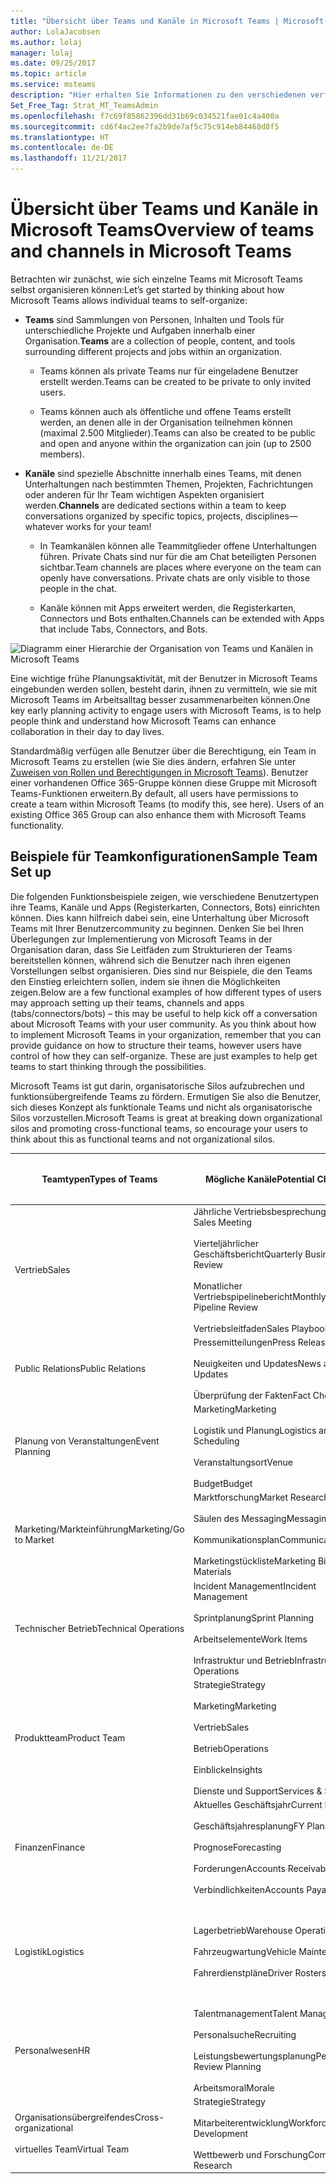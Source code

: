 ```yaml
---
title: "Übersicht über Teams und Kanäle in Microsoft Teams | Microsoft-Support"
author: LolaJacobsen
ms.author: lolaj
manager: lolaj
ms.date: 09/25/2017
ms.topic: article
ms.service: msteams
description: "Hier erhalten Sie Informationen zu den verschiedenen verfügbaren Teams, Kanälen und Apps für die verschiedensten Anforderungen wie zum Beispiel Finanzen, Planung von Veranstaltungen, Vertrieb und vieles mehr."
Set_Free_Tag: Strat_MT_TeamsAdmin
ms.openlocfilehash: f7c69f85862396dd31b69c034521fae01c4a400a
ms.sourcegitcommit: cd6f4ac2ee7fa2b9de7af5c75c914eb84468d8f5
ms.translationtype: HT
ms.contentlocale: de-DE
ms.lasthandoff: 11/21/2017
---
```

<a name="overview-of-teams-and-channels-in-microsoft-teams"></a><span data-ttu-id="8c52e-103">Übersicht über Teams und Kanäle in Microsoft Teams</span><span class="sxs-lookup"><span data-stu-id="8c52e-103">Overview of teams and channels in Microsoft Teams</span></span>
=================================================

<span data-ttu-id="8c52e-104">Betrachten wir zunächst, wie sich einzelne Teams mit Microsoft Teams selbst organisieren können:</span><span class="sxs-lookup"><span data-stu-id="8c52e-104">Let’s get started by thinking about how Microsoft Teams allows individual teams to self-organize:</span></span>

-   <span data-ttu-id="8c52e-105">**Teams** sind Sammlungen von Personen, Inhalten und Tools für unterschiedliche Projekte und Aufgaben innerhalb einer Organisation.</span><span class="sxs-lookup"><span data-stu-id="8c52e-105">**Teams** are a collection of people, content, and tools surrounding different projects and jobs within an organization.</span></span>

    -   <span data-ttu-id="8c52e-106">Teams können als private Teams nur für eingeladene Benutzer erstellt werden.</span><span class="sxs-lookup"><span data-stu-id="8c52e-106">Teams can be created to be private to only invited users.</span></span>

    -   <span data-ttu-id="8c52e-107">Teams können auch als öffentliche und offene Teams erstellt werden, an denen alle in der Organisation teilnehmen können (maximal 2.500 Mitglieder).</span><span class="sxs-lookup"><span data-stu-id="8c52e-107">Teams can also be created to be public and open and anyone within the organization can join (up to 2500 members).</span></span>

-   <span data-ttu-id="8c52e-108">**Kanäle** sind spezielle Abschnitte innerhalb eines Teams, mit denen Unterhaltungen nach bestimmten Themen, Projekten, Fachrichtungen oder anderen für Ihr Team wichtigen Aspekten organisiert werden.</span><span class="sxs-lookup"><span data-stu-id="8c52e-108">**Channels** are dedicated sections within a team to keep conversations organized by specific topics, projects, disciplines—whatever works for your team!</span></span>

    -   <span data-ttu-id="8c52e-p101">In Teamkanälen können alle Teammitglieder offene Unterhaltungen führen. Private Chats sind nur für die am Chat beteiligten Personen sichtbar.</span><span class="sxs-lookup"><span data-stu-id="8c52e-p101">Team channels are places where everyone on the team can openly have conversations. Private chats are only visible to those people in the chat.</span></span>

    -   <span data-ttu-id="8c52e-111">Kanäle können mit Apps erweitert werden, die Registerkarten, Connectors und Bots enthalten.</span><span class="sxs-lookup"><span data-stu-id="8c52e-111">Channels can be extended with Apps that include Tabs, Connectors, and Bots.</span></span>

![Diagramm einer Hierarchie der Organisation von Teams und Kanälen in Microsoft Teams](media/Overview_of_teams_and_channels_in_Microsoft_Teams_image1.png)

<span data-ttu-id="8c52e-113">Eine wichtige frühe Planungsaktivität, mit der Benutzer in Microsoft Teams eingebunden werden sollen, besteht darin, ihnen zu vermitteln, wie sie mit Microsoft Teams im Arbeitsalltag besser zusammenarbeiten können.</span><span class="sxs-lookup"><span data-stu-id="8c52e-113">One key early planning activity to engage users with Microsoft Teams, is to help people think and understand how Microsoft Teams can enhance collaboration in their day to day lives.</span></span>

<span data-ttu-id="8c52e-p102">Standardmäßig verfügen alle Benutzer über die Berechtigung, ein Team in Microsoft Teams zu erstellen (wie Sie dies ändern, erfahren Sie unter [Zuweisen von Rollen und Berechtigungen in Microsoft Teams](assign-roles-permissions.md)). Benutzer einer vorhandenen Office 365-Gruppe können diese Gruppe mit Microsoft Teams-Funktionen erweitern.</span><span class="sxs-lookup"><span data-stu-id="8c52e-p102">By default, all users have permissions to create a team within Microsoft Teams (to modify this, see here). Users of an existing Office 365 Group can also enhance them with Microsoft Teams functionality.</span></span>

<a name="sample-team-set-up"></a><span data-ttu-id="8c52e-116">Beispiele für Teamkonfigurationen</span><span class="sxs-lookup"><span data-stu-id="8c52e-116">Sample Team Set up</span></span>
------------------

<span data-ttu-id="8c52e-p103">Die folgenden Funktionsbeispiele zeigen, wie verschiedene Benutzertypen ihre Teams, Kanäle und Apps (Registerkarten, Connectors, Bots) einrichten können. Dies kann hilfreich dabei sein, eine Unterhaltung über Microsoft Teams mit Ihrer Benutzercommunity zu beginnen. Denken Sie bei Ihren Überlegungen zur Implementierung von Microsoft Teams in der Organisation daran, dass Sie Leitfäden zum Strukturieren der Teams bereitstellen können, während sich die Benutzer nach ihren eigenen Vorstellungen selbst organisieren. Dies sind nur Beispiele, die den Teams den Einstieg erleichtern sollen, indem sie ihnen die Möglichkeiten zeigen.</span><span class="sxs-lookup"><span data-stu-id="8c52e-p103">Below are a few functional examples of how different types of users may approach setting up their teams, channels and apps (tabs/connectors/bots) – this may be useful to help kick off a conversation about Microsoft Teams with your user community. As you think about how to implement Microsoft Teams in your organization, remember that you can provide guidance on how to structure their teams, however users have control of how they can self-organize. These are just examples to help get teams to start thinking through the possibilities.</span></span>

<span data-ttu-id="8c52e-120">Microsoft Teams ist gut darin, organisatorische Silos aufzubrechen und funktionsübergreifende Teams zu fördern. Ermutigen Sie also die Benutzer, sich dieses Konzept als funktionale Teams und nicht als organisatorische Silos vorzustellen.</span><span class="sxs-lookup"><span data-stu-id="8c52e-120">Microsoft Teams is great at breaking down organizational silos and promoting cross-functional teams, so encourage your users to think about this as functional teams and not organizational silos.</span></span>


|<span data-ttu-id="8c52e-121">Teamtypen</span><span class="sxs-lookup"><span data-stu-id="8c52e-121">Types of Teams</span></span>  |<span data-ttu-id="8c52e-122">Mögliche Kanäle</span><span class="sxs-lookup"><span data-stu-id="8c52e-122">Potential Channels</span></span>  |<span data-ttu-id="8c52e-123">Apps (Registerkarten</span><span class="sxs-lookup"><span data-stu-id="8c52e-123">Apps (Tabs</span></span> ![Registerkartensymbol](media/Overview_of_teams_and_channels_in_Microsoft_Teams_image2.png)<span data-ttu-id="8c52e-125">/Connectors</span><span class="sxs-lookup"><span data-stu-id="8c52e-125">/Connectors</span></span> ![Connectorsymbol](media/Overview_of_teams_and_channels_in_Microsoft_Teams_image3.png)<span data-ttu-id="8c52e-127">/Bots</span><span class="sxs-lookup"><span data-stu-id="8c52e-127">/Bots</span></span> ![Botsymbol](media/Overview_of_teams_and_channels_in_Microsoft_Teams_image4.png)<span data-ttu-id="8c52e-129">)</span><span class="sxs-lookup"><span data-stu-id="8c52e-129">)</span></span>  |
|---------|---------|---------|
|<span data-ttu-id="8c52e-130">Vertrieb</span><span class="sxs-lookup"><span data-stu-id="8c52e-130">Sales</span></span>     |<span data-ttu-id="8c52e-131">Jährliche Vertriebsbesprechung</span><span class="sxs-lookup"><span data-stu-id="8c52e-131">Annual Sales Meeting</span></span><br></br> <span data-ttu-id="8c52e-132">Vierteljährlicher Geschäftsbericht</span><span class="sxs-lookup"><span data-stu-id="8c52e-132">Quarterly Business Review</span></span><br></br> <span data-ttu-id="8c52e-133">Monatlicher Vertriebspipelinebericht</span><span class="sxs-lookup"><span data-stu-id="8c52e-133">Monthly Sales Pipeline Review</span></span><br></br> <span data-ttu-id="8c52e-134">Vertriebsleitfaden</span><span class="sxs-lookup"><span data-stu-id="8c52e-134">Sales Playbook</span></span> |<span data-ttu-id="8c52e-135">Power BI</span><span class="sxs-lookup"><span data-stu-id="8c52e-135">Power BI</span></span><br></br><span data-ttu-id="8c52e-136">Trello</span><span class="sxs-lookup"><span data-stu-id="8c52e-136">Trello</span></span><br></br><span data-ttu-id="8c52e-137">CRM</span><span class="sxs-lookup"><span data-stu-id="8c52e-137">CRM</span></span><br></br><span data-ttu-id="8c52e-138">Zusammenfassungsbot</span><span class="sxs-lookup"><span data-stu-id="8c52e-138">Summarize Bot</span></span>         |
|<span data-ttu-id="8c52e-139">Public Relations</span><span class="sxs-lookup"><span data-stu-id="8c52e-139">Public Relations</span></span>     |<span data-ttu-id="8c52e-140">Pressemitteilungen</span><span class="sxs-lookup"><span data-stu-id="8c52e-140">Press Releases</span></span><br></br><span data-ttu-id="8c52e-141">Neuigkeiten und Updates</span><span class="sxs-lookup"><span data-stu-id="8c52e-141">News and Updates</span></span><br></br><span data-ttu-id="8c52e-142">Überprüfung der Fakten</span><span class="sxs-lookup"><span data-stu-id="8c52e-142">Fact Checking</span></span>         |<span data-ttu-id="8c52e-143">RSS-Feed</span><span class="sxs-lookup"><span data-stu-id="8c52e-143">RSS Feed</span></span><br></br><span data-ttu-id="8c52e-144">Twitter</span><span class="sxs-lookup"><span data-stu-id="8c52e-144">Twitter</span></span>         |
|<span data-ttu-id="8c52e-145">Planung von Veranstaltungen</span><span class="sxs-lookup"><span data-stu-id="8c52e-145">Event Planning</span></span>     |<span data-ttu-id="8c52e-146">Marketing</span><span class="sxs-lookup"><span data-stu-id="8c52e-146">Marketing</span></span><br></br><span data-ttu-id="8c52e-147">Logistik und Planung</span><span class="sxs-lookup"><span data-stu-id="8c52e-147">Logistics and Scheduling</span></span><br></br><span data-ttu-id="8c52e-148">Veranstaltungsort</span><span class="sxs-lookup"><span data-stu-id="8c52e-148">Venue</span></span><br></br><span data-ttu-id="8c52e-149">Budget</span><span class="sxs-lookup"><span data-stu-id="8c52e-149">Budget</span></span>         |<span data-ttu-id="8c52e-150">Twitter</span><span class="sxs-lookup"><span data-stu-id="8c52e-150">Twitter</span></span><br></br><span data-ttu-id="8c52e-151">Facebook</span><span class="sxs-lookup"><span data-stu-id="8c52e-151">Facebook</span></span><br></br><span data-ttu-id="8c52e-152">Planner</span><span class="sxs-lookup"><span data-stu-id="8c52e-152">Planner</span></span><br></br><span data-ttu-id="8c52e-153">PDF</span><span class="sxs-lookup"><span data-stu-id="8c52e-153">PDF</span></span>         |
|<span data-ttu-id="8c52e-154">Marketing/Markteinführung</span><span class="sxs-lookup"><span data-stu-id="8c52e-154">Marketing/Go to Market</span></span>   |<span data-ttu-id="8c52e-155">Marktforschung</span><span class="sxs-lookup"><span data-stu-id="8c52e-155">Market Research</span></span><br></br><span data-ttu-id="8c52e-156">Säulen des Messaging</span><span class="sxs-lookup"><span data-stu-id="8c52e-156">Messaging Pillars</span></span><br></br><span data-ttu-id="8c52e-157">Kommunikationsplan</span><span class="sxs-lookup"><span data-stu-id="8c52e-157">Communications Plan</span></span><br></br><span data-ttu-id="8c52e-158">Marketingstückliste</span><span class="sxs-lookup"><span data-stu-id="8c52e-158">Marketing Bill of Materials</span></span>        |<span data-ttu-id="8c52e-159">YouTube</span><span class="sxs-lookup"><span data-stu-id="8c52e-159">YouTube</span></span><br></br><span data-ttu-id="8c52e-160">Microsoft Stream</span><span class="sxs-lookup"><span data-stu-id="8c52e-160">Microsoft Stream</span></span><br></br><span data-ttu-id="8c52e-161">Twitter</span><span class="sxs-lookup"><span data-stu-id="8c52e-161">Twitter</span></span><br></br><span data-ttu-id="8c52e-162">MailChimp</span><span class="sxs-lookup"><span data-stu-id="8c52e-162">MailChimp</span></span>         |
|<span data-ttu-id="8c52e-163">Technischer Betrieb</span><span class="sxs-lookup"><span data-stu-id="8c52e-163">Technical Operations</span></span>    |<span data-ttu-id="8c52e-164">Incident Management</span><span class="sxs-lookup"><span data-stu-id="8c52e-164">Incident Management</span></span><br></br><span data-ttu-id="8c52e-165">Sprintplanung</span><span class="sxs-lookup"><span data-stu-id="8c52e-165">Sprint Planning</span></span><br></br><span data-ttu-id="8c52e-166">Arbeitselemente</span><span class="sxs-lookup"><span data-stu-id="8c52e-166">Work Items</span></span><br></br><span data-ttu-id="8c52e-167">Infrastruktur und Betrieb</span><span class="sxs-lookup"><span data-stu-id="8c52e-167">Infrastructure and Operations</span></span>         |<span data-ttu-id="8c52e-168">Team Services</span><span class="sxs-lookup"><span data-stu-id="8c52e-168">Team Services</span></span><br></br><span data-ttu-id="8c52e-169">Jira</span><span class="sxs-lookup"><span data-stu-id="8c52e-169">Jira</span></span><br></br><span data-ttu-id="8c52e-170">AzureBot</span><span class="sxs-lookup"><span data-stu-id="8c52e-170">AzureBot</span></span>         |
|<span data-ttu-id="8c52e-171">Produktteam</span><span class="sxs-lookup"><span data-stu-id="8c52e-171">Product Team</span></span>      |<span data-ttu-id="8c52e-172">Strategie</span><span class="sxs-lookup"><span data-stu-id="8c52e-172">Strategy</span></span><br></br><span data-ttu-id="8c52e-173">Marketing</span><span class="sxs-lookup"><span data-stu-id="8c52e-173">Marketing</span></span><br></br><span data-ttu-id="8c52e-174">Vertrieb</span><span class="sxs-lookup"><span data-stu-id="8c52e-174">Sales</span></span><br></br><span data-ttu-id="8c52e-175">Betrieb</span><span class="sxs-lookup"><span data-stu-id="8c52e-175">Operations</span></span><br></br><span data-ttu-id="8c52e-176">Einblicke</span><span class="sxs-lookup"><span data-stu-id="8c52e-176">Insights</span></span><br></br><span data-ttu-id="8c52e-177">Dienste und Support</span><span class="sxs-lookup"><span data-stu-id="8c52e-177">Services & Support</span></span>         |<span data-ttu-id="8c52e-178">Power BI</span><span class="sxs-lookup"><span data-stu-id="8c52e-178">Power BI</span></span><br></br><span data-ttu-id="8c52e-179">Team Services</span><span class="sxs-lookup"><span data-stu-id="8c52e-179">Team Services</span></span>         |
|<span data-ttu-id="8c52e-180">Finanzen</span><span class="sxs-lookup"><span data-stu-id="8c52e-180">Finance</span></span>    |<span data-ttu-id="8c52e-181">Aktuelles Geschäftsjahr</span><span class="sxs-lookup"><span data-stu-id="8c52e-181">Current Fiscal</span></span><br></br><span data-ttu-id="8c52e-182">Geschäftsjahresplanung</span><span class="sxs-lookup"><span data-stu-id="8c52e-182">FY Planning</span></span><br></br><span data-ttu-id="8c52e-183">Prognose</span><span class="sxs-lookup"><span data-stu-id="8c52e-183">Forecasting</span></span><br></br><span data-ttu-id="8c52e-184">Forderungen</span><span class="sxs-lookup"><span data-stu-id="8c52e-184">Accounts Receivable</span></span><br></br><span data-ttu-id="8c52e-185">Verbindlichkeiten</span><span class="sxs-lookup"><span data-stu-id="8c52e-185">Accounts Payable</span></span>         |<span data-ttu-id="8c52e-186">Power BI</span><span class="sxs-lookup"><span data-stu-id="8c52e-186">Power BI</span></span><br></br><span data-ttu-id="8c52e-187">Google Analytics</span><span class="sxs-lookup"><span data-stu-id="8c52e-187">Google Analytics</span></span>         |
|<span data-ttu-id="8c52e-188">Logistik</span><span class="sxs-lookup"><span data-stu-id="8c52e-188">Logistics</span></span>     |<span data-ttu-id="8c52e-189">Lagerbetrieb</span><span class="sxs-lookup"><span data-stu-id="8c52e-189">Warehouse Operations</span></span><br></br><span data-ttu-id="8c52e-190">Fahrzeugwartung</span><span class="sxs-lookup"><span data-stu-id="8c52e-190">Vehicle Maintenance</span></span><br></br><span data-ttu-id="8c52e-191">Fahrerdienstpläne</span><span class="sxs-lookup"><span data-stu-id="8c52e-191">Driver Rosters</span></span>         |<span data-ttu-id="8c52e-192">Wetterdienst</span><span class="sxs-lookup"><span data-stu-id="8c52e-192">Weather Service</span></span><br></br><span data-ttu-id="8c52e-193">Verkehrsstörungen</span><span class="sxs-lookup"><span data-stu-id="8c52e-193">Travel / Road Disruptions</span></span><br></br><span data-ttu-id="8c52e-194">Planner</span><span class="sxs-lookup"><span data-stu-id="8c52e-194">Planner</span></span><br></br><span data-ttu-id="8c52e-195">Tubot</span><span class="sxs-lookup"><span data-stu-id="8c52e-195">Tubot</span></span><br></br><span data-ttu-id="8c52e-196">UPS-Bot</span><span class="sxs-lookup"><span data-stu-id="8c52e-196">UPS Bot</span></span>         |
|<span data-ttu-id="8c52e-197">Personalwesen</span><span class="sxs-lookup"><span data-stu-id="8c52e-197">HR</span></span>     |<span data-ttu-id="8c52e-198">Talentmanagement</span><span class="sxs-lookup"><span data-stu-id="8c52e-198">Talent Management</span></span><br></br><span data-ttu-id="8c52e-199">Personalsuche</span><span class="sxs-lookup"><span data-stu-id="8c52e-199">Recruiting</span></span><br></br><span data-ttu-id="8c52e-200">Leistungsbewertungsplanung</span><span class="sxs-lookup"><span data-stu-id="8c52e-200">Performance Review Planning</span></span><br></br><span data-ttu-id="8c52e-201">Arbeitsmoral</span><span class="sxs-lookup"><span data-stu-id="8c52e-201">Morale</span></span>         |<span data-ttu-id="8c52e-202">Tools für das Personalwesen</span><span class="sxs-lookup"><span data-stu-id="8c52e-202">HR Tools</span></span><br></br><span data-ttu-id="8c52e-203">Externe Websites für Stellenausschreibungen</span><span class="sxs-lookup"><span data-stu-id="8c52e-203">External Job Posting Sites</span></span><br></br><span data-ttu-id="8c52e-204">Growbot</span><span class="sxs-lookup"><span data-stu-id="8c52e-204">Growbot</span></span>         |
|<span data-ttu-id="8c52e-205">Organisationsübergreifendes</span><span class="sxs-lookup"><span data-stu-id="8c52e-205">Cross-organizational</span></span> <br></br><span data-ttu-id="8c52e-206">virtuelles Team</span><span class="sxs-lookup"><span data-stu-id="8c52e-206">Virtual Team</span></span> |<span data-ttu-id="8c52e-207">Strategie</span><span class="sxs-lookup"><span data-stu-id="8c52e-207">Strategy</span></span><br></br><span data-ttu-id="8c52e-208">Mitarbeiterentwicklung</span><span class="sxs-lookup"><span data-stu-id="8c52e-208">Workforce Development</span></span><br></br><span data-ttu-id="8c52e-209">Wettbewerb und Forschung</span><span class="sxs-lookup"><span data-stu-id="8c52e-209">Compete & Research</span></span>         |<span data-ttu-id="8c52e-210">Power BI</span><span class="sxs-lookup"><span data-stu-id="8c52e-210">Power BI</span></span><br></br><span data-ttu-id="8c52e-211">Microsoft Stream</span><span class="sxs-lookup"><span data-stu-id="8c52e-211">Microsoft Stream</span></span>         |

